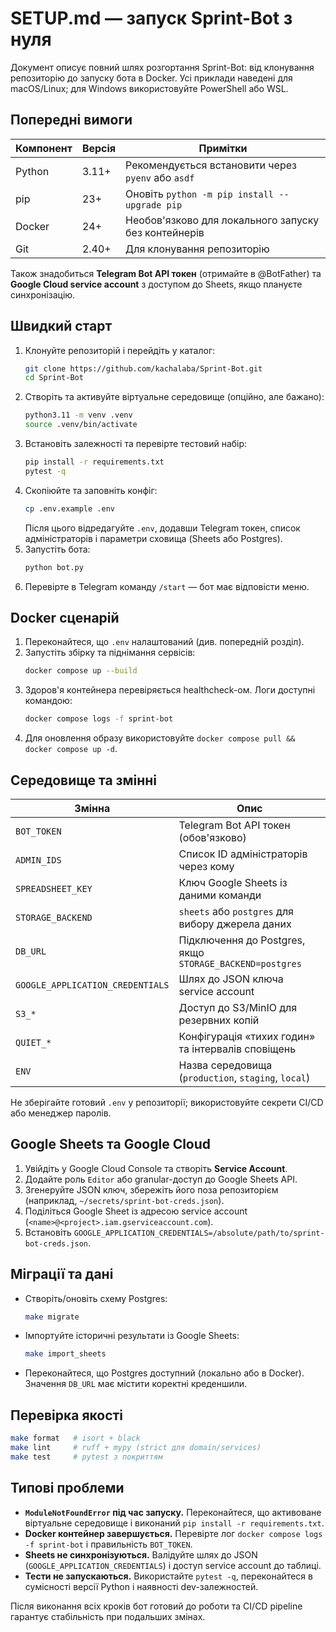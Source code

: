 # SETUP.md — запуск Sprint-Bot з нуля

Документ описує повний шлях розгортання Sprint-Bot: від клонування репозиторію до запуску бота в Docker. Усі приклади наведені для macOS/Linux; для Windows використовуйте PowerShell або WSL.

## Попередні вимоги

| Компонент | Версія | Примітки |
| --- | --- | --- |
| Python | 3.11+ | Рекомендується встановити через `pyenv` або `asdf` |
| pip | 23+ | Оновіть `python -m pip install --upgrade pip` |
| Docker | 24+ | Необов'язково для локального запуску без контейнерів |
| Git | 2.40+ | Для клонування репозиторію |

Також знадобиться **Telegram Bot API токен** (отримайте в @BotFather) та **Google Cloud service account** з доступом до Sheets, якщо плануєте синхронізацію.

## Швидкий старт

1. Клонуйте репозиторій і перейдіть у каталог:
   ```bash
   git clone https://github.com/kachalaba/Sprint-Bot.git
   cd Sprint-Bot
   ```
2. Створіть та активуйте віртуальне середовище (опційно, але бажано):
   ```bash
   python3.11 -m venv .venv
   source .venv/bin/activate
   ```
3. Встановіть залежності та перевірте тестовий набір:
   ```bash
   pip install -r requirements.txt
   pytest -q
   ```
4. Скопіюйте та заповніть конфіг:
   ```bash
   cp .env.example .env
   ```
   Після цього відредагуйте `.env`, додавши Telegram токен, список адміністраторів і параметри сховища (Sheets або Postgres).
5. Запустіть бота:
   ```bash
   python bot.py
   ```
6. Перевірте в Telegram команду `/start` — бот має відповісти меню.

## Docker сценарій

1. Переконайтеся, що `.env` налаштований (див. попередній розділ).
2. Запустіть збірку та піднімання сервісів:
   ```bash
   docker compose up --build
   ```
3. Здоров'я контейнера перевіряється healthcheck-ом. Логи доступні командою:
   ```bash
   docker compose logs -f sprint-bot
   ```
4. Для оновлення образу використовуйте `docker compose pull && docker compose up -d`.

## Середовище та змінні

| Змінна | Опис |
| --- | --- |
| `BOT_TOKEN` | Telegram Bot API токен (обов'язково) |
| `ADMIN_IDS` | Список ID адміністраторів через кому |
| `SPREADSHEET_KEY` | Ключ Google Sheets із даними команди |
| `STORAGE_BACKEND` | `sheets` або `postgres` для вибору джерела даних |
| `DB_URL` | Підключення до Postgres, якщо `STORAGE_BACKEND=postgres` |
| `GOOGLE_APPLICATION_CREDENTIALS` | Шлях до JSON ключа service account |
| `S3_*` | Доступ до S3/MinIO для резервних копій |
| `QUIET_*` | Конфігурація «тихих годин» та інтервалів сповіщень |
| `ENV` | Назва середовища (`production`, `staging`, `local`) |

Не зберігайте готовий `.env` у репозиторії; використовуйте секрети CI/CD або менеджер паролів.

## Google Sheets та Google Cloud

1. Увійдіть у Google Cloud Console та створіть **Service Account**.
2. Додайте роль `Editor` або granular-доступ до Google Sheets API.
3. Згенеруйте JSON ключ, збережіть його поза репозиторієм (наприклад, `~/secrets/sprint-bot-creds.json`).
4. Поділіться Google Sheet із адресою service account (`<name>@<project>.iam.gserviceaccount.com`).
5. Встановіть `GOOGLE_APPLICATION_CREDENTIALS=/absolute/path/to/sprint-bot-creds.json`.

## Міграції та дані

- Створіть/оновіть схему Postgres:
  ```bash
  make migrate
  ```
- Імпортуйте історичні результати із Google Sheets:
  ```bash
  make import_sheets
  ```
- Переконайтеся, що Postgres доступний (локально або в Docker). Значення `DB_URL` має містити коректні креденшили.

## Перевірка якості

```bash
make format   # isort + black
make lint     # ruff + mypy (strict для domain/services)
make test     # pytest з покриттям
```

## Типові проблеми

- **`ModuleNotFoundError` під час запуску.** Переконайтеся, що активоване віртуальне середовище і виконаний `pip install -r requirements.txt`.
- **Docker контейнер завершується.** Перевірте лог `docker compose logs -f sprint-bot` і правильність `BOT_TOKEN`.
- **Sheets не синхронізуються.** Валідуйте шлях до JSON (`GOOGLE_APPLICATION_CREDENTIALS`) і доступ service account до таблиці.
- **Тести не запускаються.** Використайте `pytest -q`, переконайтеся в сумісності версії Python і наявності dev-залежностей.

Після виконання всіх кроків бот готовий до роботи та CI/CD pipeline гарантує стабільність при подальших змінах.


